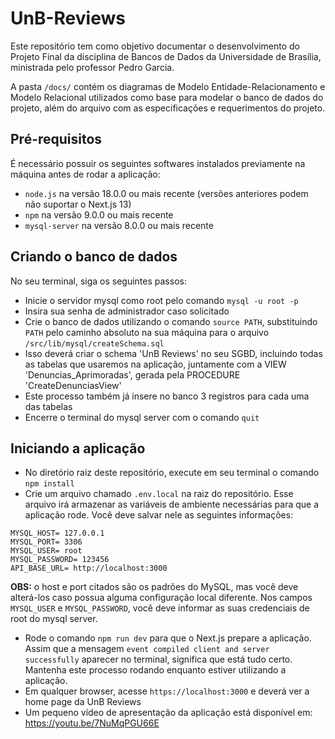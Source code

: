 # UnB-Reviews
Este repositório tem como objetivo documentar o desenvolvimento do Projeto Final da disciplina de Bancos de Dados da Universidade de Brasília, ministrada pelo professor Pedro Garcia.

A pasta `/docs/` contém os diagramas de Modelo Entidade-Relacionamento e Modelo Relacional utilizados como base para modelar o banco de dados do projeto, além do arquivo com as especificações e requerimentos do projeto.

## Pré-requisitos
É necessário possuir os seguintes softwares instalados previamente na máquina antes de rodar a aplicação:
- `node.js` na versão 18.0.0 ou mais recente (versões anteriores podem não suportar o Next.js 13)
- `npm` na versão 9.0.0 ou mais recente
- `mysql-server` na versão 8.0.0 ou mais recente

## Criando o banco de dados
No seu terminal, siga os seguintes passos:
- Inicie o servidor mysql como root pelo comando `mysql -u root -p`
- Insira sua senha de administrador caso solicitado
- Crie o banco de dados utilizando o comando `source PATH`, substituindo `PATH` pelo caminho absoluto na sua máquina para o arquivo `/src/lib/mysql/createSchema.sql`
- Isso deverá criar o schema 'UnB Reviews' no seu SGBD, incluindo todas as tabelas que usaremos na aplicação, juntamente com a VIEW 'Denuncias_Aprimoradas', gerada pela PROCEDURE 'CreateDenunciasView'
- Este processo também já insere no banco 3 registros para cada uma das tabelas
- Encerre o terminal do mysql server com o comando `quit`

## Iniciando a aplicação
- No diretório raiz deste repositório, execute em seu terminal o comando `npm install`
- Crie um arquivo chamado `.env.local` na raiz do repositório. Esse arquivo irá armazenar as variáveis de ambiente necessárias para que a aplicação rode. Você deve salvar nele as seguintes informações:
```
MYSQL_HOST= 127.0.0.1
MYSQL_PORT= 3306
MYSQL_USER= root
MYSQL_PASSWORD= 123456
API_BASE_URL= http://localhost:3000
```
**OBS:** o host e port citados são os padrões do MySQL, mas você deve alterá-los caso possua alguma configuração local diferente. Nos campos `MYSQL_USER` e `MYSQL_PASSWORD`, você deve informar as suas credenciais de root do mysql server.
- Rode o comando `npm run dev` para que o Next.js prepare a aplicação. Assim que a mensagem `event compiled client and server successfully` aparecer no terminal, significa que está tudo certo. Mantenha este processo rodando enquanto estiver utilizando a aplicação.
- Em qualquer browser, acesse `https://localhost:3000` e deverá ver a home page da UnB Reviews
- Um pequeno vídeo de apresentação da aplicação está disponível em: https://youtu.be/7NuMqPGU66E